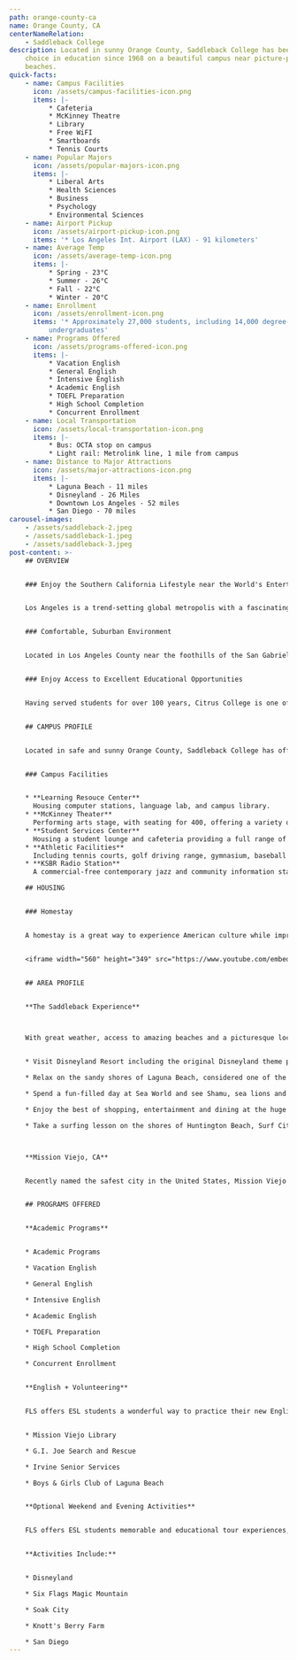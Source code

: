 ```yaml
---
path: orange-county-ca
name: Orange County, CA
centerNameRelation:
    - Saddleback College
description: Located in sunny Orange County, Saddleback College has been a top
    choice in education since 1968 on a beautiful campus near picture-perfect
    beaches.
quick-facts:
    - name: Campus Facilities
      icon: /assets/campus-facilities-icon.png
      items: |-
          * Cafeteria
          * McKinney Theatre
          * Library
          * Free WiFI
          * Smartboards
          * Tennis Courts
    - name: Popular Majors
      icon: /assets/popular-majors-icon.png
      items: |-
          * Liberal Arts
          * Health Sciences
          * Business
          * Psychology
          * Environmental Sciences
    - name: Airport Pickup
      icon: /assets/airport-pickup-icon.png
      items: '* Los Angeles Int. Airport (LAX) - 91 kilometers'
    - name: Average Temp
      icon: /assets/average-temp-icon.png
      items: |-
          * Spring - 23°C
          * Summer - 26°C
          * Fall - 22°C
          * Winter - 20°C
    - name: Enrollment
      icon: /assets/enrollment-icon.png
      items: '* Approximately 27,000 students, including 14,000 degree-seeking
          undergraduates'
    - name: Programs Offered
      icon: /assets/programs-offered-icon.png
      items: |-
          * Vacation English
          * General English
          * Intensive English
          * Academic English
          * TOEFL Preparation
          * High School Completion
          * Concurrent Enrollment
    - name: Local Transportation
      icon: /assets/local-transportation-icon.png
      items: |-
          * Bus: OCTA stop on campus
          * Light rail: Metrolink line, 1 mile from campus
    - name: Distance to Major Attractions
      icon: /assets/major-attractions-icon.png
      items: |-
          * Laguna Beach - 11 miles
          * Disneyland - 26 Miles
          * Downtown Los Angeles - 52 miles
          * San Diego - 70 miles
carousel-images:
    - /assets/saddleback-2.jpeg
    - /assets/saddleback-1.jpeg
    - /assets/saddleback-3.jpeg
post-content: >-
    ## OVERVIEW


    ### Enjoy the Southern California Lifestyle near the World's Entertainment Capital


    Los Angeles is a trend-setting global metropolis with a fascinating history and rich cultural heritage. The "City of Angels" is home to picture-perfect beaches and 75 miles of sunny coastline. Regarded as the entertainment capital of the world, Los Angeles is home to legendary Hollywood movie studios, responsible for the most popular movies in the world. L.A. also boasts a thriving theater, music and gallery scene. Celebrities can often be seen shopping the streets of Beverly Hills, including the world-famous Rodeo Drive.


    ### Comfortable, Suburban Environment


    Located in Los Angeles County near the foothills of the San Gabriel Mountains, Citrus College offers a combination of suburban comfort along with access to all of L.A.'s attractions. The city of Glendora, known as the "Pride of the Foothills", offers a safe environment and the Glendora Village with dozens of shops, restaurants and cafes.


    ### Enjoy Access to Excellent Educational Opportunities


    Having served students for over 100 years, Citrus College is one of California's first colleges and continues to expand its educational mission. Citrus offers an ideal place for students to begin exploring all the many educational and cultural opportunities that California has to offer. Students may transfer to prestigious institutions such as UCLA and UC Irvine


    ## CAMPUS PROFILE


    Located in safe and sunny Orange County, Saddleback College has offered a wide range of programs since 1968 and currently enrolls more than 27,000 students. Many students go on to four-year degree programs at nearby California State University and University of California campuses.


    ### Campus Facilities


    * **Learning Resouce Center**
      Housing computer stations, language lab, and campus library.
    * **McKinney Theater**
      Performing arts stage, with seating for 400, offering a variety of live entertainment events to students and the public.
    * **Student Services Center**
      Housing a student lounge and cafeteria providing a full range of food services.
    * **Athletic Facilities**
      Including tennis courts, golf driving range, gymnasium, baseball field and swimming pool.
    * **KSBR Radio Station**
      A commercial-free contemporary jazz and community information station serving Orange County. KSBR has won multiple awards and trains students enrolled in Saddleback’s Cinema/TV/Radio program.

    ## HOUSING


    ### Homestay


    A homestay is a great way to experience American culture while improving your English ability! All FLS centers offer homestay accommodation with American families individually selected by FLS. Learn about American daily life, practice English on a regular basis and participate in many aspects of American culture that visitors often don't get to see. (Twin and Single options available).


    <iframe width="560" height="349" src="https://www.youtube.com/embed/cQJKGECy8i4" frameborder="0" allow="accelerometer; autoplay; encrypted-media; gyroscope; picture-in-picture" allowfullscreen ></iframe>


    ## AREA PROFILE


    **The Saddleback Experience**



    With great weather, access to amazing beaches and a picturesque location between Los Angeles and San Diego, Mission Viejo offers an unbeatable quality of life with easy freeway access to classic California attractions like Sea World and Disneyland!


    * Visit Disneyland Resort including the original Disneyland theme park including Galaxy's Edge, and the expanded California Adventure park, featuring Cars Land and Ariel’s Undersea Adventure.

    * Relax on the sandy shores of Laguna Beach, considered one of the most beautiful beaches in California, and visit the many unique art galleries and cafes.

    * Spend a fun-filled day at Sea World and see Shamu, sea lions and otters in action and enjoy rides like Manta and Wild Arctic.

    * Enjoy the best of shopping, entertainment and dining at the huge Irvine Spectrum Center, offering over 130 specialty stores and restaurants.

    * Take a surfing lesson on the shores of Huntington Beach, Surf City USA, the home of the annual US Open of Surf.



    **Mission Viejo, CA**


    Recently named the safest city in the United States, Mission Viejo is an affluent suburban community of nearly 100,000. The center of the city contains a large man-made lake and beautiful tree-lined streets overlooked by the Saddleback mountain range. Mission Viejo offers an ideal climate with a temperature range of 11-23 degrees Celsius year-round. Summers are sunny, warm and dry. Fall and winter bring occasional rain showers, with snow in the local mountains. Due to close proximity to the ocean, nighttime and morning clouds are common.


    ## PROGRAMS OFFERED


    **Academic Programs**


    * Academic Programs

    * Vacation English

    * General English

    * Intensive English

    * Academic English

    * TOEFL Preparation

    * High School Completion

    * Concurrent Enrollment


    **English + Volunteering**


    FLS offers ESL students a wonderful way to practice their new English skills while immersing themselves in American society by volunteering at local charities and community service centers. Join other FLS students as they perfect their conversational English while helping others! Here are some of the oportunities you will enjoy at FLS Saddleback College:


    * Mission Viejo Library

    * G.I. Joe Search and Rescue

    * Irvine Senior Services

    * Boys & Girls Club of Laguna Beach


    **Optional Weekend and Evening Activities**


    FLS offers ESL students memorable and educational tour experiences, and opportunities to visit the best attractions of the United States. Students will have many opportunities to take part in excursions with the full supervision of our trained FLS staff.


    **Activities Include:**


    * Disneyland

    * Six Flags Magic Mountain

    * Soak City

    * Knott's Berry Farm

    * San Diego
---
```

